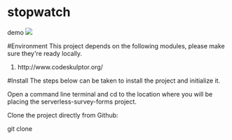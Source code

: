 # stopwatch
demo
![](http://imgur.com/a/yWoRP.png)

#Environment
This project depends on the following modules, please make sure they're ready locally.
<ol>
<li>http://www.codeskulptor.org/</li>
</ol>

#Install
The steps below can be taken to install the project and initialize it.

Open a command line terminal and cd to the location where you will be placing the serverless-survey-forms project.

Clone the project directly from Github:

git clone 
